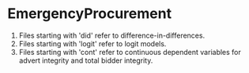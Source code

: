 # EmergencyProcurement

1. Files starting with 'did' refer to difference-in-differences.
2. Files starting with 'logit' refer to logit models.
3. Files starting with 'cont' refer to continuous dependent variables for advert integrity and total bidder integrity.
